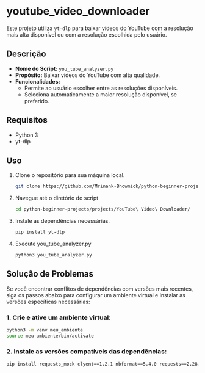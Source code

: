 # youtube_video_downloader

Este projeto utiliza `yt-dlp` para baixar vídeos do YouTube com a resolução mais alta disponível ou com a resolução escolhida pelo usuário.

## Descrição

- **Nome do Script:** `you_tube_analyzer.py`
- **Propósito:** Baixar vídeos do YouTube com alta qualidade.
- **Funcionalidades:**
  - Permite ao usuário escolher entre as resoluções disponíveis.
  - Seleciona automaticamente a maior resolução disponível, se preferido.

## Requisitos

- Python 3
- yt-dlp

## Uso

1. Clone o repositório para sua máquina local.
   ```bash
   git clone https://github.com/Mrinank-Bhowmick/python-beginner-projects.git
   
2. Navegue até o diretório do script
   ```bash
   cd python-beginner-projects/projects/YouTube\ Video\ Downloader/

3. Instale as dependências necessárias.
   ```bash
   pip install yt-dlp

4. Execute you_tube_analyzer.py
   ```bash
   python3 you_tube_analyzer.py

## Solução de Problemas

Se você encontrar conflitos de dependências com versões mais recentes, siga os passos 
abaixo para configurar um ambiente virtual e instalar as versões específicas necessárias:

### 1. Crie e ative um ambiente virtual:
   ```bash
   python3 -m venv meu_ambiente
   source meu-ambiente/bin/activate
```

### 2. Instale as versões compatíveis das dependências:
   ```bash
   pip install requests_mock clyent==1.2.1 nbformat==5.4.0 requests==2.28.1
```
